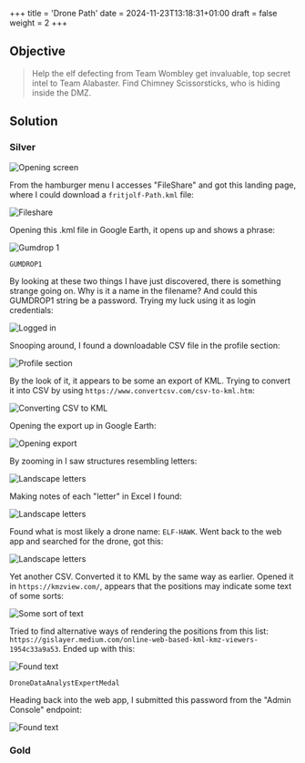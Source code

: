 +++
title = 'Drone Path'
date = 2024-11-23T13:18:31+01:00
draft = false
weight = 2
+++

## Objective

> Help the elf defecting from Team Wombley get invaluable, top secret intel to Team Alabaster. Find Chimney Scissorsticks, who is hiding inside the DMZ.

## Solution

### Silver

![Opening screen](/images/act2/act2-drone-path-1.png)

From the hamburger menu I accesses "FileShare" and got this landing page, where I could download a ```fritjolf-Path.kml``` file: 

![Fileshare](/images/act2/act2-drone-path-2.png)

Opening this .kml file in Google Earth, it opens up and shows a phrase: 

![Gumdrop 1](/images/act2/act2-drone-path-3.png)

```
GUMDROP1
```

By looking at these two things I have just discovered, there is something strange going on. Why is it a name in the filename? And could this GUMDROP1 string be a password. Trying my luck using it as login credentials: 

![Logged in](/images/act2/act2-drone-path-4.png)

Snooping around, I found a downloadable CSV file in the profile section:

![Profile section](/images/act2/act2-drone-path-5.png)

By the look of it, it appears to be some an export of KML. Trying to convert it into CSV by using ```https://www.convertcsv.com/csv-to-kml.htm```:

![Converting CSV to KML](/images/act2/act2-drone-path-6.png)

Opening the export up in Google Earth:

![Opening export](/images/act2/act2-drone-path-7.png)

By zooming in I saw structures resembling letters: 

![Landscape letters](/images/act2/act2-drone-path-8.png)

Making notes of each "letter" in Excel I found: 

![Landscape letters](/images/act2/act2-drone-path-9.png)

Found what is most likely a drone name: ```ELF-HAWK```. Went back to the web app and searched for the drone, got this:

![Landscape letters](/images/act2/act2-drone-path-10.png)

Yet another CSV. Converted it to KML by the same way as earlier. Opened it in ```https://kmzview.com/```, appears that the positions may indicate some text of some sorts: 

![Some sort of text](/images/act2/act2-drone-path-11.png)

Tried to find alternative ways of rendering the positions from this list: ```https://gislayer.medium.com/online-web-based-kml-kmz-viewers-1954c33a9a53```. Ended up with this: 

![Found text](/images/act2/act2-drone-path-12.png)

```
DroneDataAnalystExpertMedal
```

Heading back into the web app, I submitted this password from the "Admin Console" endpoint:

![Found text](/images/act2/act2-drone-path-13.png)

### Gold